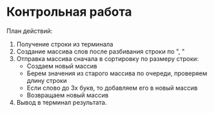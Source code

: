 # Контрольная работа
План действий:
1. Получение строки из терминала
1. Создание массива слов после разбивания строки по ", "
1. Отправка массива сначала в сортировку по размеру строки:
    * Создаем новый массив
    * Берем значения из старого массива по очереди, проверяем длину строки
    * Если слово до 3х букв, то добавляем его в новый массив
    * Возвращаем новый массив
4. Вывод в терминал результата.